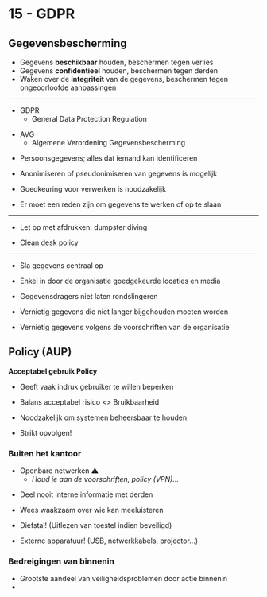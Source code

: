 # 15 - GDPR
## Gegevensbescherming
+ Gegevens **beschikbaar** houden, beschermen tegen verlies
+ Gegevens **confidentieel** houden, beschermen tegen derden
+ Waken over de **integriteit** van de gegevens, beschermen tegen ongeoorloofde aanpassingen

---

- GDPR
  - General Data Protection Regulation
+ AVG
  + Algemene Verordening Gegevensbescherming
- Persoonsgegevens; alles dat iemand kan identificeren
+ Anonimiseren of pseudonimiseren van gegevens is mogelijk
- Goedkeuring voor verwerken is noodzakelijk
+ Er moet een reden zijn om gegevens te werken of op te slaan

---

- Let op met afdrukken: dumpster diving

+ Clean desk policy

---

- Sla gegevens centraal op
+ Enkel in door de organisatie goedgekeurde locaties en media
- Gegevensdragers niet laten rondslingeren
+ Vernietig gegevens die niet langer bijgehouden moeten worden
- Vernietig gegevens volgens de voorschriften van de organisatie

## Policy (AUP)
**Acceptabel gebruik Policy**
- Geeft vaak indruk gebruiker te willen beperken
+ Balans acceptabel risico <> Bruikbaarheid
- Noodzakelijk om systemen beheersbaar te houden
+ Strikt opvolgen!

### Buiten het kantoor
- Openbare netwerken ⚠
  - *Houd je aan de voorschriften, policy (VPN)...*
+ Deel nooit interne informatie met derden
- Wees waakzaam over wie kan meeluisteren
+ Diefstal! (Uitlezen van toestel indien beveiligd)
- Externe apparatuur! (USB, netwerkkabels, projector...)

### Bedreigingen van binnenin
- Grootste aandeel van veiligheidsproblemen door actie binnenin
- 
<!--stackedit_data:
eyJoaXN0b3J5IjpbLTE1MzE4Nzk1MjgsMzkzODU1MDUxXX0=
-->